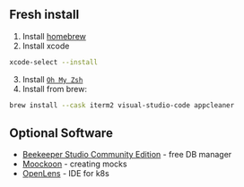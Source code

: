 ## Fresh install
1. Install [homebrew](https://brew.sh/)
2. Install xcode
```bash
xcode-select --install
```
3. Install [`Oh My Zsh`](https://ohmyz.sh/#install)
4. Install from brew:
```bash
brew install --cask iterm2 visual-studio-code appcleaner
```

## Optional Software
- [Beekeeper Studio Community Edition](https://github.com/beekeeper-studio/beekeeper-studio/releases/tag/v3.9.18) - free DB manager
- [Moockoon](https://mockoon.com/) - creating mocks
- [OpenLens](https://github.com/MuhammedKalkan/OpenLens) - IDE for k8s